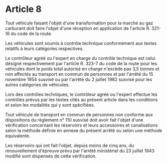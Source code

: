 # Article 8

Tout véhicule faisant l'objet d'une transformation pour la marche au gaz carburant doit faire l'objet d'une réception en application de l'article R. 321-16 du code de la route.

Les véhicules sont soumis à contrôle technique conformément aux textes relatifs à leurs catégories respectives.

Le contrôleur agréé ou l'expert en charge du contrôle technique est celui désigné respectivement par l'article R. 323-7 du code de la route pour les véhicules dont le poids total autorisé en charge n'excède pas 3,5 tonnes et non affectés au transport en commun de personnes et par l'arrêté du 15 novembre 1954 susvisé ou par l'arrêté du 2 juillet 1982 susvisé pour les autres catégories de véhicules.

Lors des contrôles techniques, le contrôleur agréé ou l'expert effectue les contrôles prévus par les textes cités au présent article dans les conditions et selon les modalités qui y sont spécifiées.

Tout véhicule de transport en commun de personnes non conforme aux dispositions du règlement n° 110 susvisé doit avoir fait l'objet d'une vérification concernant les réservoirs et leurs accessoires et canalisations selon la méthode définie en annexe du présent arrêté ou selon une méthode équivalente.

Les réservoirs qui ont fait l'objet, depuis moins de cinq ans, du renouvellement d'épreuve prévu par l'arrêté ministériel du 23 juillet 1943 modifié sont dispensés de cette vérification.
